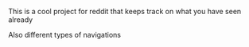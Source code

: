 This is a cool project for reddit that keeps track on what you have seen already

Also different types of navigations